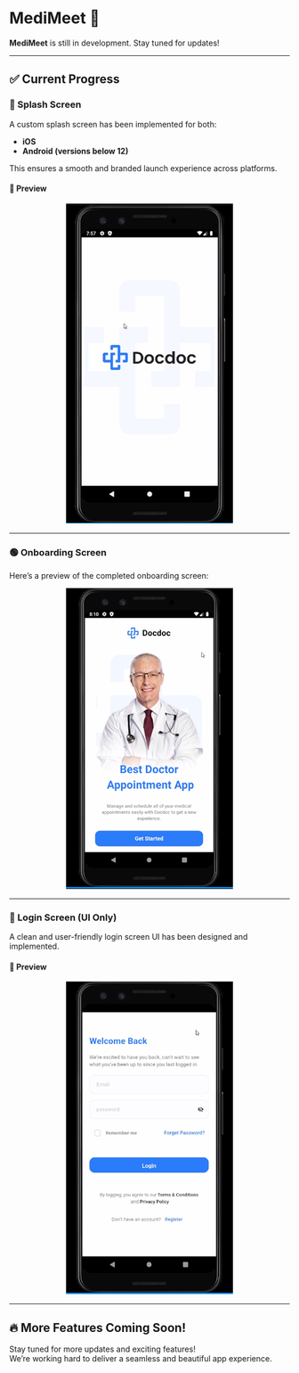 # MediMeet 🏥

**MediMeet** is still in development. Stay tuned for updates!  

---

## ✅ Current Progress

### 🚀 Splash Screen  
A custom splash screen has been implemented for both:

- **iOS**
- **Android (versions below 12)**

This ensures a smooth and branded launch experience across platforms.

#### 📱 Preview

<p align="center">
  <img src="assets/README assets/splash_screen_(-12).PNG" alt="Splash Screen" width="300">
</p>

---

### 🟢 Onboarding Screen  
Here’s a preview of the completed onboarding screen:

<p align="center">
  <img src="assets/README assets/onboard.png" alt="Onboarding Screen" width="300">
</p>

---
### 🔐 Login Screen (UI Only)  
A clean and user-friendly login screen UI has been designed and implemented.

#### 👀 Preview

<p align="center">
  <img src="assets/README assets/login_screen.png" alt="Login Screen" width="300">
</p>

---

## 🔥 More Features Coming Soon!
Stay tuned for more updates and exciting features!  
We’re working hard to deliver a seamless and beautiful app experience.


